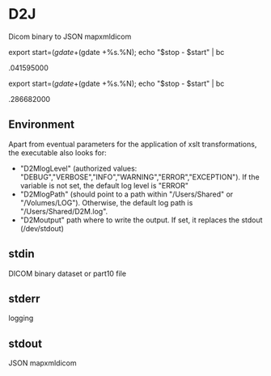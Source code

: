# D2J

Dicom binary to JSON mapxmldicom

export start=$(gdate +%s.%N);./D2J /Volumes/GITHUB/pipedicom/3.Ejecutables/converters/Formats/D/FluroWithDisplayShutter.dcm | ./J2D > /Users/Shared/a.dcm; export stop=$(gdate +%s.%N); echo "$stop - $start" | bc

.041595000


export start=$(gdate +%s.%N);./dcm2json /Volumes/GITHUB/pipedicom/3.Ejecutables/converters/Formats/D/FluroWithDisplayShutter.dcm | ./json2dcm -j - -o /Users/Shared/dcm4che.dcm; export stop=$(gdate +%s.%N); echo "$stop - $start" | bc

.286682000

## Environment
Apart from eventual parameters for the application of xslt transformations, the executable also looks for:
- "D2MlogLevel" (authorized values: "DEBUG","VERBOSE","INFO","WARNING","ERROR","EXCEPTION"). If the variable is not set, the default log level is "ERROR"
- "D2MlogPath" (should point to a path within "/Users/Shared" or "/Volumes/LOG"). Otherwise, the default log path is "/Users/Shared/D2M.log".
- "D2Moutput" path where to write the output. If set, it replaces the stdout (/dev/stdout)

## stdin
DICOM binary dataset or part10 file

## stderr
logging

## stdout
JSON mapxmldicom
